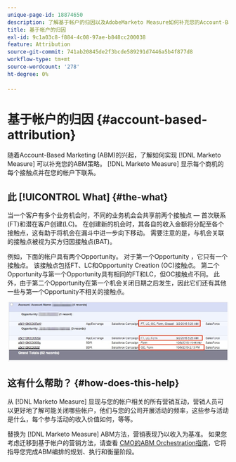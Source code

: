 ```yaml
---
unique-page-id: 18874650
description: 了解基于帐户的归因以及AdobeMarketo Measure如何补充您的Account-Based Marketing (ABM)策略。
title: 基于帐户的归因
exl-id: 9c1a03c8-f884-4c08-97ae-b848cc200038
feature: Attribution
source-git-commit: 741ab20845de2f3bcde589291d7446a5b4f877d8
workflow-type: tm+mt
source-wordcount: '278'
ht-degree: 0%

---
```


# 基于帐户的归因 {#account-based-attribution}

随着Account-Based Marketing (ABM)的兴起，了解如何实现 [!DNL Marketo Measure] 可以补充您的ABM策略。 [!DNL Marketo Measure] 显示每个商机的每个接触点并在您的帐户下联系。

## 此 [!UICONTROL What] {#the-what}

当一个客户有多个业务机会时，不同的业务机会会共享前两个接触点 — 首次联系(FT)和潜在客户创建(LC)。 在创建新的机会时，其各自的收入金额将分配至各个接触点，这有助于将机会在漏斗中进一步向下移动。 需要注意的是，与机会关联的接触点被视为买方归因接触点(BAT)。

例如，下面的帐户具有两个Opportunity。 对于第一个Opportunity ，它只有一个接触点。 该接触点包括FT、LC和Opportunity Creation (OC)接触点。 第二个Opportunity与第一个Opportunity具有相同的FT和LC，但OC接触点不同。 此外，由于第二个Opportunity在第一个机会关闭日期之后发生，因此它们还有其他一些与第一个Opportunity不相关的接触点。

![](assets/1.jpg)

## 这有什么帮助？ {#how-does-this-help}

从 [!DNL Marketo Measure] 显现与您的帐户相关的所有营销互动，营销人员可以更好地了解可能关闭哪些帐户，他们与您的公司开展活动的频率，这些参与活动是什么，每个参与活动的收入价值如何，等等。

替换为 [!DNL Marketo Measure] ABM方法，营销表现乃以收入为基准。 如果您考虑迁移到基于帐户的营销方法，请查看 [CMO的ABM Orchestration指南](https://engage.marketo.com/rs/460-TDH-945/images/BZ-CMOs-Guide-To-ABM-Orchestration-By-Bizible.pdf)，它将指导您完成ABM编排的规划、执行和衡量阶段。

